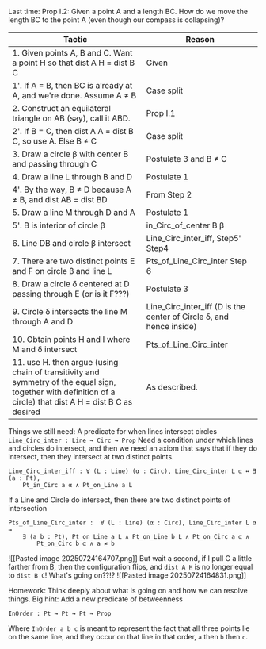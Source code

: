 Last time:
Prop I.2: Given a point A and a length BC. How do we move the length BC to the point A (even though our compass is collapsing)?

| Tactic                                                                                                                                                       | Reason                                                              |
| ------------------------------------------------------------------------------------------------------------------------------------------------------------ | ------------------------------------------------------------------- |
| 1. Given points A, B and C. Want a point H so that dist A H = dist B C                                                                                       | Given                                                               |
| 1'. If A = B, then BC is already at A, and we're done. Assume A ≠ B                                                                                          | Case split                                                          |
| 2. Construct an equilateral triangle on AB (say), call it ABD.                                                                                               | Prop I.1                                                            |
| 2'. If B = C, then dist A A = dist B C, so use A. Else B ≠ C                                                                                                 | Case split                                                          |
| 3. Draw a circle β with center B and passing through C                                                                                                       | Postulate 3 and B ≠ C                                               |
| 4. Draw a line L through B and D                                                                                                                             | Postulate 1                                                         |
| 4'. By the way, B ≠ D because A ≠ B, and dist AB = dist BD                                                                                                   | From Step 2                                                         |
| 5. Draw a line M through D and A                                                                                                                             | Postulate 1                                                         |
| 5'. B is interior of circle β                                                                                                                                | in_Circ_of_center B β                                               |
| 6. Line DB and circle β intersect                                                                                                                            | Line_Circ_inter_iff, Step5' Step4                                   |
| 7. There are two distinct points E and F on circle β and line L                                                                                              | Pts_of_Line_Circ_inter Step 6                                       |
| 8. Draw a circle δ centered at D passing through E (or is it F???)                                                                                           | Postulate 3                                                         |
| 9. Circle δ intersects the line M through A and D                                                                                                            | Line_Circ_inter_iff (D is the center of Circle δ, and hence inside) |
| 10. Obtain points H and I where M and δ intersect                                                                                                            | Pts_of_Line_Circ_inter                                              |
| 11. use H. then argue (using chain of transitivity and symmetry of the equal sign, together with definition of a circle) that dist A H = dist B C as desired | As described.                                                       |
Things we still need: A predicate for when lines intersect circles
`Line_Circ_inter : Line → Circ → Prop`
Need a condition under which lines and circles do intersect, and then we need an axiom that says that if they do intersect, then they intersect at two distinct points.
```
Line_Circ_inter_iff : ∀ (L : Line) (α : Circ), Line_Circ_inter L α ↔ ∃ (a : Pt),
	Pt_in_Circ a α ∧ Pt_on_Line a L
```
If a Line and Circle do intersect, then there are two distinct points of intersection
```
Pts_of_Line_Circ_inter :  ∀ (L : Line) (α : Circ), Line_Circ_inter L α → 
	∃ (a b : Pt), Pt_on_Line a L ∧ Pt_on_Line b L ∧ Pt_on_Circ a α ∧ 
		Pt_on_Circ b α ∧ a ≠ b
```
![[Pasted image 20250724164707.png]]
But wait a second, if I pull C a little farther from B, then the configuration flips, and `dist A H` is no longer equal to `dist B C`! What's going on??!?
![[Pasted image 20250724164831.png]]

Homework: Think deeply about what is going on and how we can resolve things.
Big hint: Add a new predicate of betweenness
```
InOrder : Pt → Pt → Pt → Prop
```
Where `InOrder a b c` is meant to represent the fact that all three points lie on the same line, and they occur on that line in that order, `a` then `b` then `c`.